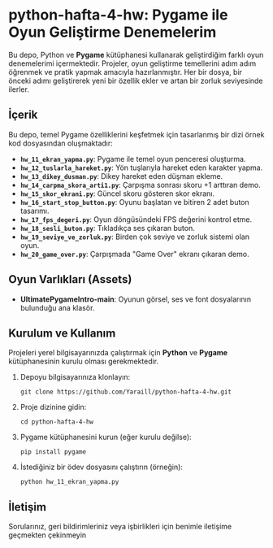 # python-hafta-4-hw: Pygame ile Oyun Geliştirme Denemelerim

Bu depo, Python ve **Pygame** kütüphanesi kullanarak geliştirdiğim farklı oyun denemelerimi içermektedir. Projeler, oyun geliştirme temellerini adım adım öğrenmek ve pratik yapmak amacıyla hazırlanmıştır. Her bir dosya, bir önceki adımı geliştirerek yeni bir özellik ekler ve artan bir zorluk seviyesinde ilerler.

## İçerik

Bu depo, temel Pygame özelliklerini keşfetmek için tasarlanmış bir dizi örnek kod dosyasından oluşmaktadır:

- **`hw_11_ekran_yapma.py`**: Pygame ile temel oyun penceresi oluşturma.
- **`hw_12_tuslarla_hareket.py`**: Yön tuşlarıyla hareket eden karakter yapma.
- **`hw_13_dikey_dusman.py`**: Dikey hareket eden düşman ekleme.
- **`hw_14_carpma_skora_arti1.py`**: Çarpışma sonrası skoru +1 arttıran demo.
- **`hw_15_skor_ekrani.py`**: Güncel skoru gösteren skor ekranı.
- **`hw_16_start_stop_button.py`**: Oyunu başlatan ve bitiren 2 adet buton tasarımı.
- **`hw_17_fps_degeri.py`**: Oyun döngüsündeki FPS değerini kontrol etme.
- **`hw_18_sesli_buton.py`**: Tıkladıkça ses çıkaran buton.
- **`hw_19_seviye_ve_zorluk.py`**: Birden çok seviye ve zorluk sistemi olan oyun.
- **`hw_20_game_over.py`**: Çarpışmada "Game Over" ekranı çıkaran demo.

## Oyun Varlıkları (Assets)

- **UltimatePygameIntro-main**: Oyunun görsel, ses ve font dosyalarının bulunduğu ana klasör.

## Kurulum ve Kullanım

Projeleri yerel bilgisayarınızda çalıştırmak için **Python** ve **Pygame** kütüphanesinin kurulu olması gerekmektedir.

1. Depoyu bilgisayarınıza klonlayın:
    
    `git clone https://github.com/Yaraill/python-hafta-4-hw.git`
    
2. Proje dizinine gidin:
    
    `cd python-hafta-4-hw`
    
3. Pygame kütüphanesini kurun (eğer kurulu değilse):
    
    `pip install pygame`
    
4. İstediğiniz bir ödev dosyasını çalıştırın (örneğin):
    
    `python hw_11_ekran_yapma.py`
    

## İletişim

Sorularınız, geri bildirimleriniz veya işbirlikleri için benimle iletişime geçmekten çekinmeyin

